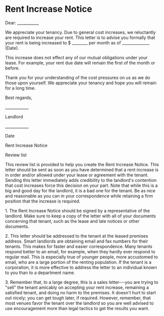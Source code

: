 # Rent Increase Notice

Dear: \_\_\_\_\_\_\_\_\_\_\_

We appreciate your tenancy. Due to general cost increases, we
reluctantly are required to increase your rent. This letter is to advise
you formally that your rent is being increased to \$ \_\_\_\_\_\_\_\_
per month as of \_\_\_\_\_\_\_\_\_\_\_\_\_\_ (Date).

This increase does not effect any of our mutual obligations under your
lease. For example, your rent due date will remain the first of the
month or before.

Thank you for your understanding of the cost pressures on us as we do
those upon yourself. We appreciate your tenancy and hope you will remain
for a long time.

Best regards,

\_\_\_\_\_\_\_\_\_\_\_\_

Landlord

\_\_\_\_\_\_\_\_\_\_\_\_

Date

Rent Increase Notice

Review list

This review list is provided to help you create the Rent Increase
Notice. This letter should be sent as soon as you have determined that a
rent increase is in order and/or allowed under your lease or agreement
with the tenant. Sending this letter immediately adds credibility to the
landlord\'s contention that cost increases force this decision on your
part. Note that while this is a big and good day for the landlord, it is
a bad one for the tenant. Be as nice and reasonable as you can in your
correspondence while retaining a firm position that the increase is
required.

1\. The Rent Increase Notice should be signed by a representative of the
landlord. Make sure to keep a copy of the letter with all of your
documents concerning that tenant, such as the lease and late notices or
other documents.

2\. This letter should be addressed to the tenant at the leased premises
address. Smart landlords are obtaining email and fax numbers for their
tenants. This makes for faster and easier correspondence. Many tenants
respond better to an email, for example, when they hardly ever respond
to regular mail. This is especially true of younger people, more
accustomed to email, who are a large portion of the renting population.
If the tenant is a corporation, it is more effective to address the
letter to an individual known to you than to a department name.

3\. Remember that, to a large degree, this is a sales letter---you are
trying to "sell" the tenant amicably on accepting your rent increase,
remaining a satisfied tenant, and doing no harm to the premises. It
doesn't hurt to start out nicely; you can get tough later, if required.
However, remember, that most venues favor the tenant over the landlord
so you are well advised to use encouragement more than legal tactics to
get the results you want.
